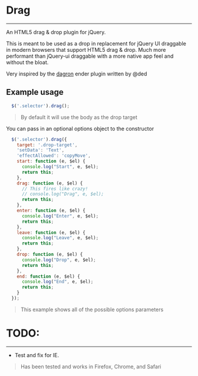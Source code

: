 # Drag
-----------------

An HTML5 drag & drop plugin for jQuery.

This is meant to be used as a drop in replacement for jQuery UI draggable in modern browsers that support HTML5 drag & drop.
Much more performant than jQuery-ui draggable with a more native app feel and without the bloat.

Very inspired by the [dagron](https://github.com/ded/Dagron) ender plugin written by @ded

Example usage
--------------

```javascript
  $('.selector').drag();
```
> By default it will use the body as the drop target

You can pass in an optional options object to the constructor
```javascript
  $('.selector').drag({
    target: '.drop-target',
    'setData': 'Text',
    'effectAllowed': 'copyMove',
    start: function (e, $el) {
      console.log("Start", e, $el);
      return this;
    },
    drag: function (e, $el) {
      // This fires like crazy!
      // console.log("Drag", e, $el);
      return this;
    },
    enter: function (e, $el) {
      console.log("Enter", e, $el);
      return this;
    },
    leave: function (e, $el) {
      console.log("Leave", e, $el);
      return this;
    },
    drop: function (e, $el) {
      console.log("Drop", e, $el);
      return this;
    },
    end: function (e, $el) {
      console.log("End", e, $el);
      return this;
    }
  });
```
> This example shows all of the possible options parameters

# TODO:
---------

* Test and fix for IE.

> Has been tested and works in Firefox, Chrome, and Safari

